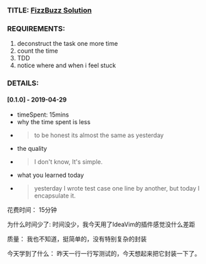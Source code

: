 ### TITLE: [FizzBuzz Solution](http://codingdojo.org/kata/FizzBuzz/) 

### REQUIREMENTS:
1. deconstruct the task one more time
2. count the time
3. TDD
4. notice where and when i feel stuck

### DETAILS:
#### [0.1.0] - 2019-04-29
* timeSpent: 15mins
* why the time spent is less
* > to be honest its almost the same as yesterday
* the quality
* > I don't know, It's simple.
* what you learned today
* > yesterday I wrote test case one line by another, but today I encapsulate it.


花费时间：
15分钟

为什么时间少了:
时间没少，我今天用了IdeaVim的插件感觉没什么差距

质量：
我也不知道，挺简单的，没有特别复杂的封装

今天学到了什么：
昨天一行一行写测试的，今天想起来把它封装一下了。
